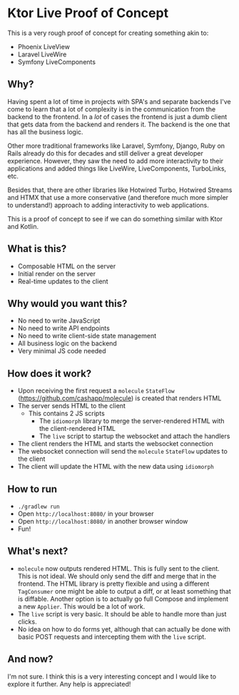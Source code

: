 # Ktor Live Proof of Concept

This is a very rough proof of concept for creating something akin to:
- Phoenix LiveView
- Laravel LiveWire
- Symfony LiveComponents

## Why?

Having spent a lot of time in projects with SPA's and separate backends I've come to learn that a lot of complexity is
in the communication from the backend to the frontend. In a _lot_ of cases the frontend is just a dumb client that
gets data from the backend and renders it. The backend is the one that has all the business logic. 

Other more traditional frameworks like Laravel, Symfony, Django, Ruby on Rails already do this for decades and still
deliver a great developer experience. However, they saw the need to add more interactivity to their applications and
added things like LiveWire, LiveComponents, TurboLinks, etc.

Besides that, there are other libraries like Hotwired Turbo, Hotwired Streams and HTMX that use a more conservative
(and therefore much more simpler to understand!) approach to adding interactivity to web applications.

This is a proof of concept to see if we can do something similar with Ktor and Kotlin.

## What is this?

- Composable HTML on the server
- Initial render on the server
- Real-time updates to the client

## Why would you want this?

- No need to write JavaScript
- No need to write API endpoints
- No need to write client-side state management
- All business logic on the backend
- Very minimal JS code needed

## How does it work?

- Upon receiving the first request a `molecule` `StateFlow` (https://github.com/cashapp/molecule) is created that renders HTML
- The server sends HTML to the client
  - This contains 2 JS scripts
    - The `idiomorph` library to merge the server-rendered HTML with the client-rendered HTML
    - The `live` script to startup the websocket and attach the handlers
- The client renders the HTML and starts the websocket connection
- The websocket connection will send the `molecule` `StateFlow` updates to the client
- The client will update the HTML with the new data using `idiomorph`

## How to run
- `./gradlew run`
- Open `http://localhost:8080/` in your browser
- Open `http://localhost:8080/` in another browser window
- Fun!

## What's next?
- `molecule` now outputs rendered HTML. This is fully sent to the client. This is not ideal. We should only send the 
   diff and merge that in the frontend. The HTML library is pretty flexible and using a different `TagConsumer` one 
   might be able to output a diff, or at least something that is diffable. Another option is to actually go full Compose
   and implement a new `Applier`. This would be a lot of work.
- The `live` script is very basic. It should be able to handle more than just clicks.
- No idea on how to do forms yet, although that can actually be done with basic POST requests and intercepting them with 
  the `live` script.

## And now?
I'm not sure. I think this is a very interesting concept and I would like to explore it further. Any help is appreciated!
  
